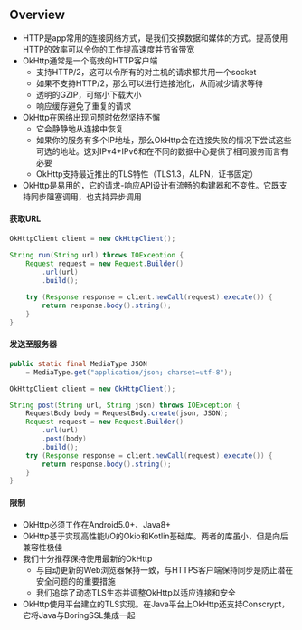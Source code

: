 ## Overview
- HTTP是app常用的连接网络方式，是我们交换数据和媒体的方式。提高使用HTTP的效率可以令你的工作提高速度并节省带宽
- OkHttp通常是一个高效的HTTP客户端
	- 支持HTTP/2，这可以令所有的对主机的请求都共用一个socket
	- 如果不支持HTTP/2，那么可以进行连接池化，从而减少请求等待
	- 透明的GZIP，可缩小下载大小
	- 响应缓存避免了重复的请求
- OkHttp在网络出现问题时依然坚持不懈
	- 它会静静地从连接中恢复
	- 如果你的服务有多个IP地址，那么OkHttp会在连接失败的情况下尝试这些可选的地址。这对IPv4+IPv6和在不同的数据中心提供了相同服务而言有必要
	- OkHttp支持最近推出的TLS特性（TLS1.3，ALPN，证书固定）
- OkHttp是易用的，它的请求-响应API设计有流畅的构建器和不变性。它既支持同步阻塞调用，也支持异步调用

#### 获取URL
```Java
OkHttpClient client = new OkHttpClient();

String run(String url) throws IOException {
	Request request = new Request.Builder()
		.url(url)
		.build();
	
	try (Response response = client.newCall(request).execute()) {
		return response.body().string();
	}
}
```

#### 发送至服务器
```Java
public static final MediaType JSON
    = MediaType.get("application/json; charset=utf-8");

OkHttpClient client = new OkHttpClient();

String post(String url, String json) throws IOException {
	RequestBody body = RequestBody.create(json, JSON);
	Request request = new Request.Builder()
		.url(url)
		.post(body)
		.build();
	try (Response response = client.newCall(request).execute()) {
		return response.body().string();
	}
}
```

#### 限制
- OkHttp必须工作在Android5.0+、Java8+
- OkHttp基于实现高性能I/O的Okio和Kotlin基础库。两者的库虽小，但是向后兼容性极佳
- 我们十分推荐保持使用最新的OkHttp
	- 与自动更新的Web浏览器保持一致，与HTTPS客户端保持同步是防止潜在安全问题的的重要措施
	- 我们追踪了动态TLS生态并调整OkHttp以适应连接和安全
- OkHttp使用平台建立的TLS实现。在Java平台上OkHttp还支持Conscrypt，它将Java与BoringSSL集成一起